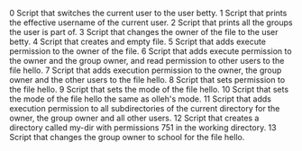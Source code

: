 0 Script that switches the current user to the user betty.
1 Script that prints the effective username of the current user.
2 Script that prints all the groups the user is part of.
3 Script that changes the owner of the file to the user betty.
4 Script that creates and empty file.
5 Script that adds execute permission to the owner of the file.
6 Script that adds execute permission to the owner and the group owner, and read permission to other users to the file hello.
7 Script that adds execution permission to the owner, the group owner and the other users to the file hello.
8 Script that sets permission to the file hello.
9 Script that sets the mode of the file hello.
10 Script that sets the mode of the file hello the same as olleh's mode.
11 Script that adds execution permission to all subdirectories of the current directory for the owner, the group owner and all other users.
12 Script that creates a directory called my-dir with permissions 751 in the working directory.
13 Script that changes the group owner to school for the file hello.
